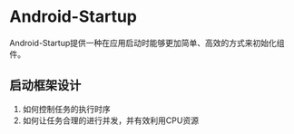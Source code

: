
# Android-Startup
Android-Startup提供一种在应用启动时能够更加简单、高效的方式来初始化组件。

## 启动框架设计
1. 如何控制任务的执行时序
2. 如何让任务合理的进行并发，并有效利用CPU资源

